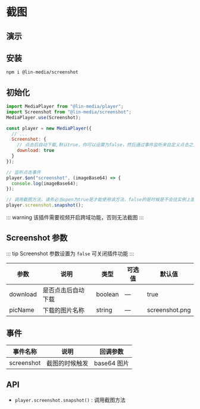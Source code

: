 # 截图

## 演示

<screenshot-use />

## 安装

```bash
npm i @lin-media/screenshot
```

## 初始化

```javascript
import MediaPlayer from "@lin-media/player";
import Screenshot from "@lin-media/screenshot";
MediaPlayer.use(Screenshot);

const player = new MediaPlayer({
  // ...
  Screenshot: {
    // 点击后自动下载,默认true，你可以设置为false，然后通过事件监听来自定义点击之后的操作
    download: true
  }
});

// 监听点击事件
player.$on("screenshot", (imageBase64) => {
  console.log(imageBase64);
});

// 调用截图方法，请务必当open为true是才能使用该方法，false的是时候是不会往实例上面挂载该方法的
player.screenshot.snapshot();
```

::: warning
该插件需要视频开启跨域功能，否则无法截图
:::

## Screenshot 参数


::: tip
Screenshot 参数设置为 `false` 可关闭插件功能
:::


| 参数     | 说明                                                        | 类型    | 可选值 | 默认值         |
| -------- | ----------------------------------------------------------- | ------- | ------ | -------------- |
| download | 是否点击后自动下载                                          | boolean | —      | true           |
| picName  | 下载的图片名称                                              | string  | —      | screenshot.png |

## 事件

| 事件名称   | 说明           | 回调参数    |
| ---------- | -------------- | ----------- |
| screenshot | 截图的时候触发 | base64 图片 |

## API

- `player.screenshot.snapshot()` : 调用截图方法
